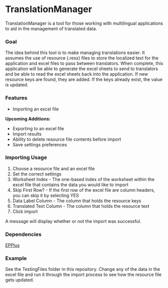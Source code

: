 # TranslationManager

TranslationManager is a tool for those working with multilingual applications to aid in the management of translated data.

### Goal
The idea behind this tool is to make managing translations easier. It assumes the use of resource (.resx) files to store the localized text for the application and excel files to pass between translators. When complete, this application will be able to generate the excel sheets to send to translators and be able to read the excel sheets back into the application. If new resource keys are found, they are added. If the keys already exist, the value is updated.

### Features
- Importing an excel file

**Upcoming Additions:**
- Exporting to an excel file
- Import results
- Ability to delete resource file contents before import
- Save settings preferences

### Importing Usage
1. Choose a resource file and an excel file
2. Set the correct settings
  1. Worksheet Index
    - The one-based index of the worksheet within the excel file that contains the data you would like to import
  2. Skip First Row?
    - If the first row of the excel file are column headers, you can skip it by selecting YES
  3. Data Label Column
    - The column that holds the resource keys
  4. Translated Text Column
    - The column that holds the resource text
3. Click import

A message will display whether or not the import was successful.


### Dependencies
[EPPlus](http://epplus.codeplex.com/)


### Example
See the TestingFiles folder in this repository. Change any of the data in the excel file and run it through the import process to see how the resource file gets updated.
